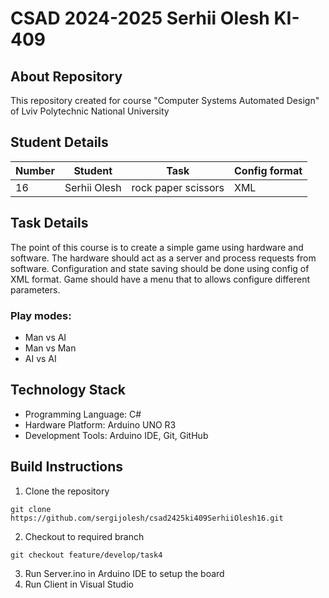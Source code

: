 # CSAD 2024-2025 Serhii Olesh KI-409 

## About Repository
This repository created for course "Computer Systems Automated Design" of Lviv Polytechnic National University

## Student Details
| Number | Student | Task | Config format |
| ------ | ------- | ---- | ------------- |
| 16 | Serhii Olesh | rock paper scissors | XML |

## Task Details
The point of this course is to create a simple game using hardware and software. The hardware should act as a server and process requests from software. Configuration and state saving should be done using config of XML format. Game should have a menu that to allows configure different parameters.
### Play modes:
- Man vs AI
- Man vs Man
- AI vs AI

## Technology Stack
- Programming Language: C#
- Hardware Platform: Arduino UNO R3
- Development Tools: Arduino IDE, Git, GitHub

## Build Instructions
1. Clone the repository
```
git clone https://github.com/sergijolesh/csad2425ki409SerhiiOlesh16.git
```
2. Checkout to required branch
```
git checkout feature/develop/task4
```
3. Run Server.ino in Arduino IDE to setup the board
4. Run Client in Visual Studio

